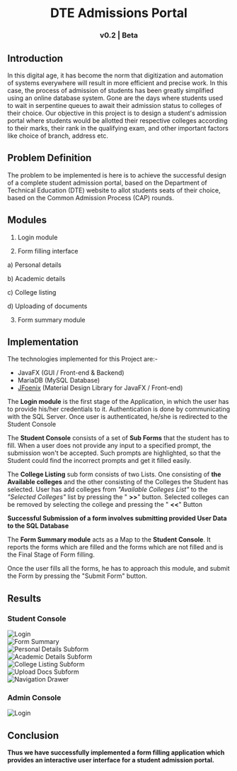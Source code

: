 <h1 align="center">DTE Admissions Portal</h1>

<h3 align="center">v0.2 | Beta</h3>

## Introduction

In this digital age, it has become the norm that digitization and automation of systems everywhere will result in more efficient and precise work. In this case, the process of admission of students has been greatly simplified using an online database system. Gone are the days where students used to wait in serpentine queues to await their admission status to colleges of their choice. Our objective in this project is to design a student&#39;s admission portal where students would be allotted their respective colleges according to their marks, their rank in the qualifying exam, and other important factors like choice of branch, address etc.

## Problem Definition

The problem to be implemented is here is to achieve the successful design of a complete student admission portal, based on the Department of Technical Education (DTE) website to allot students seats of their choice, based on the Common Admission Process (CAP) rounds.

## Modules

1. Login module

2. Form filling interface

a) Personal details

b) Academic details

c) College listing

d) Uploading of documents

3. Form summary module

## Implementation

The technologies implemented for this Project are:-

- JavaFX (GUI / Front-end &amp; Backend)
- MariaDB (MySQL Database)
- [JFoenix](https://github.com/jfoenixadmin/jfoenix) (Material Design Library for JavaFX / Front-end)

The **Login module** is the first stage of the Application, in which the user has to provide his/her credentials to it. Authentication is done by communicating with the SQL Server. Once user is authenticated, he/she is redirected to the Student Console

The **Student Console** consists of a set of **Sub Forms** that the student has to fill. When a user does not provide any input to a specified prompt, the submission won&#39;t be accepted. Such prompts are highlighted, so that the Student could find the incorrect prompts and get it filled easily.

The **College Listing** sub form consists of two Lists. One consisting of **the Available colleges** and the other consisting of the Colleges the Student has selected. User has add colleges from _&quot;Available Colleges List&quot;_ to the _&quot;Selected Colleges&quot;_ list by pressing the &quot; **&gt;&gt;**&quot; button. Selected colleges can be removed by selecting the college and pressing the &quot; **&lt;&lt;**&quot; Button

**Successful Submission of a form involves submitting provided User Data to the SQL Database**

The **Form Summary module** acts as a Map to the **Student Console**. It reports the forms which are filled and the forms which are not filled and is the Final Stage of Form filling.

Once the user fills all the forms, he has to approach this module, and submit the Form by pressing the &quot;Submit Form&quot; button.

## Results

### Student Console

![Login](https://raw.githubusercontent.com/a7r3/MiniDTE/master/imgs/login.png)
<br>
![Form Summary](https://raw.githubusercontent.com/a7r3/MiniDTE/master/imgs/form_summary.png)
<br>
![Personal Details Subform](https://raw.githubusercontent.com/a7r3/MiniDTE/master/imgs/personal_details.png)
<br>
![Academic Details Subform](https://raw.githubusercontent.com/a7r3/MiniDTE/master/imgs/academic_details.png)
<br>
![College Listing Subform](https://raw.githubusercontent.com/a7r3/MiniDTE/master/imgs/college_list.png)
<br>
![Upload Docs Subform](https://raw.githubusercontent.com/a7r3/MiniDTE/master/imgs/upload_docs.png)
<br>
![Navigation Drawer](https://raw.githubusercontent.com/a7r3/MiniDTE/master/imgs/nav_pane.png)
<br>
### Admin Console
![Login](https://raw.githubusercontent.com/a7r3/MiniDTE/master/imgs/admin_console.png)
<br>

## Conclusion

**Thus we have successfully implemented a form filling application which provides an interactive user interface for a student admission portal.**
